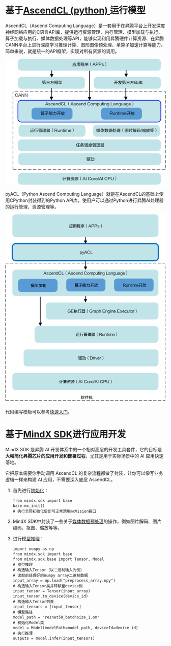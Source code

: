 # 基于[AscendCL (python) ](https://www.hiascend.com/document/detail/zh/Atlas200IDKA2DeveloperKit/23.0.RC2/Application%20Development%20Guide/aadgp/aclpythondevg_0000.html)运行模型

AscendCL（Ascend Computing Language）是一套用于在昇腾平台上开发深度神经网络应用的C语言API库，提供运行资源管理、内存管理、模型加载与执行、算子加载与执行、媒体数据处理等API，能够实现利用昇腾硬件计算资源、在昇腾CANN平台上进行深度学习推理计算、图形图像预处理、单算子加速计算等能力。简单来说，就是统一的API框架，实现对所有资源的调用。

![AscendCL](./Images/AscendCL_CANN.png)

pyACL（Python Ascend Computing Language）就是在AscendCL的基础上使用CPython封装得到的Python API库，使用户可以通过Python进行昇腾AI处理器的运行管理、资源管理等。

![pyAscendCL](./Images/pyAscendCL.png)

代码编写模板可以参考[快速入门](https://www.hiascend.com/document/detail/zh/Atlas200IDKA2DeveloperKit/23.0.RC2/Application%20Development%20Guide/aadgp/aclpythondevg_0001.html#ZH-CN_TOPIC_0000001723425033__section430918214352)。

# 基于[MindX SDK](https://www.hiascend.com/document/detail/zh/Atlas200IDKA2DeveloperKit/23.0.RC2/Application%20Development%20Guide/msadg/mxvisionug_0053.html)进行应用开发

MindX SDK 是昇腾 AI 开发体系中的一个相对高层的开发工具套件，它的目标是 **大幅简化昇腾芯片的应用开发和部署过程**，尤其是用于实际场景中的 AI 应用快速落地。

它把原本需要你手动调用 AscendCL 的复杂流程都做了封装，让你可以像写业务逻辑一样来构建 AI 应用，不需要深入底层 AscendCL。

1. 首先进行[初始化](https://www.hiascend.com/document/detail/zh/Atlas200IDKA2DeveloperKit/23.0.RC2/Application%20Development%20Guide/msadg/mxvisionug_0053.html)：

    ```
    from mindx.sdk import base
    base.mx_init()
    # 执行全局初始化后即可正常调用mxVision接口
    ```

2. MindX SDK中封装了一些关于[媒体数据预处理](https://www.hiascend.com/document/detail/zh/Atlas200IDKA2DeveloperKit/23.0.RC2/Application%20Development%20Guide/msadg/mxvisionug_0055.html)的操作，例如图片解码、图片编码、抠图、缩放等等。

3. 进行[模型推理](https://www.hiascend.com/document/detail/zh/Atlas200IDKA2DeveloperKit/23.0.RC2/Application%20Development%20Guide/msadg/mxvisionug_0064.html)：
   
    ```
    import numpy as np
    from mindx.sdk import base 
    from mindx.sdk.base import Tensor, Model
    # 模型推理  
    # 构造输入Tensor（以二进制输入为例）
    # 读取前处理好的numpy array二进制数据   
    input_array = np.load("preprocess_array.npy")  
    # 构造输入Tensor类并转移至device侧  
    input_tensor = Tensor(input_array)  
    input_tensor.to_device(device_id)  
    # 构造输入Tensor列表  
    input_tensors = [input_tensor]  
    # 模型路径  
    model_path = "resnet50_batchsize_1.om"  
    # 初始化Model类  
    model = Model(modelPath=model_path, deviceId=device_id)  
    # 执行推理  
    outputs = model.infer(input_tensors)
    ```
